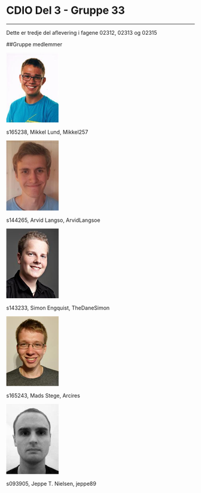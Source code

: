 # CDIO Del 3 - Gruppe 33
-----------------------------------
Dette er tredje del aflevering i fagene 02312, 02313 og 02315

##Gruppe medlemmer

![s165238](./groupPictures/s165238.png)

s165238, Mikkel Lund, Mikkel257

![s144265](./groupPictures/s144265.png)

s144265, Arvid Langso, ArvidLangsoe

![s143233](./groupPictures/s143233.png)

s143233, Simon Engquist, TheDaneSimon

![s165243](./groupPictures/s165243.png)

s165243, Mads Stege, Arcires

![s093905](./groupPictures/s093905.png)

s093905, Jeppe T. Nielsen, jeppe89
